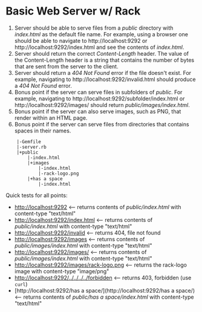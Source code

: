 # Basic Web Server w/ Rack

1. Server should be able to serve files from a *public* directory with *index.html* as the default file name. For example, using a browser one should be able to navigate to http://localhost:9292 or http://localhost:9292/index.html and see the contents of *index.html*.
2. Server should return the correct *Content-Length* header. The value of the Content-Length header is a string that contains the number of bytes that are sent from the server to the client.
3. Server should return a *404 Not Found* error if the file doesn't exist. For example, navigating to http://localhost:9292/invalid.html should produce a *404 Not Found* error.
4. Bonus point if the server can serve files in subfolders of *public*. For example, navigating to http://localhost:9292/subfolder/index.html or http://localhost:9292/images/ should return *public/images/index.html*.
5. Bonus point if the server can also serve images, such as PNG, that render within an HTML page.
6. Bonus point if the server can serve files from directories that contains spaces in their names.

```
    |-Gemfile
    |-server.rb
    |+public
        |-index.html
        |+images
            |-index.html
            |-rack-logo.png
        |+has a space
            |-index.html
```

Quick tests for all points:

* [http://localhost:9292](http://localhost:9292/) <-- returns contents of *public/index.html* with content-type "text/html"
* [http://localhost:9292/index.html](http://localhost:9292/index.html) <-- returns contents of *public/index.html* with content-type "text/html"
* [http://localhost:9292/invalid](http://localhost:9292/invalid) <-- returns 404, file not found
* [http://localhost:9292/images](http://localhost:9292/images) <-- returns contents of *public/images/index.html* with content-type "text/html"
* [http://localhost:9292/images/](http://localhost:9292/images/) <-- returns contents of *public/images/index.html* with content-type "text/html"
* [http://localhost:9292/images/rack-logo.png](http://localhost:9292/images/rack-logo.png) <-- returns the rack-logo image with content-type "image/png"
* [http://localhost:9292/../../../../forbidden](http://localhost:9292/../../../../forbidden) <-- returns 403, forbidden (use `curl`)
* [http://localhost:9292/has a space/](http://localhost:9292/has a space/) <-- returns contents of *public/has a space/index.html* with content-type "text/html"


